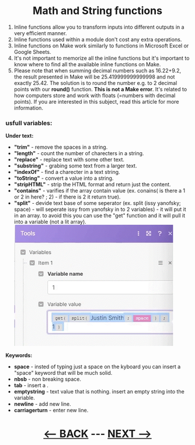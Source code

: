 
<div align="center">

# Math and String functions
</div>



1. Inline functions allow you to transform inputs into different outputs in a very efficient manner.
2. Inline functions used within a module don't cost any extra operations.
3. Inline functions on Make work similarly to functions in Microsoft Excel or Google Sheets.
4. It's not important to memorize all the inline functions but it's important to know where to find all the available inline functions on Make.
5. Please note that when summing decimal numbers such as 16.22+9.2, the result presented in Make will be 25.419999999999998 and not exactly 25.42. The solution is to round the number e.g. to 2 decimal points with our __round()__ function. __This is not a Make error__. It's related to how computers store and work with floats (=numbers with decimal points). If you are interested in this subject, read this article for more information.


### usfull variables:

__Under text:__

  * __"trim"__ - remove the spaces in a string.
  * __"length"__ - count the number of charecters in a string.
  * __"replace"__ - replace text with some other text.
  * __"substring"__ - grabing some text from a larger text.
  * __"indexOf"__ - find a charecter in a text string.
  * __"toString"__ - convert a value into a string.
  * __"stripHTML"__ - strip the HTML format and return just the content.
  * __"contains"__ - varifies if the array contain value (ex. conains( is there a 1 or 2 in here? ; 2) - if there is 2 it return true).
  * __"split"__ - devide text base of some seperator (ex. split (issy yanofsky; space) - will seperate issy from yanofsky in to 2 variables) - it will put it in an array. to avoid this you can use the "get" function and it will pull it into a variable (not a lit array).
       ![get function on a split](pic/math_functions_get.gif)

__Keywords:__

 * __space__ - insted of typing just a space on the kyboard you can insert a "space" keyword that will be much solid.
 * __nbsb__ - non breaking space.
 * __tab__ - insert a <tab>.
 * __emptystring__ - text value that is nothing. insert an empty string into the variable.
 * __newline__ - add new line.
 * __carriagerturn__ - enter new line.



<div align="center">

# [<-- BACK](data_mapping.md) --- [NEXT -->](date_and_general_inline_functions.md)
</div>
